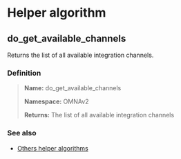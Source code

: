 # Helper algorithm

## do_get_available_channels

Returns the list of all available integration channels.
    
### Definition

> **Name:** do_get_available_channels
> 
> **Namespace:** OMNAv2
>
> **Returns:** The list of all available integration channels

### See also
* [Others helper algorithms](overview?id=do_get_available_channels)